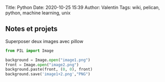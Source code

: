 Title: Python
Date: 2020-10-25 15:39
Author: Valentin
Tags: wiki, pelican, python, machine learning, unix

## Notes et projets

Superposer deux images avec pillow

```python
from PIL import Image

background = Image.open("image1.png")
front = Image.open("image2.png")
background.paste(front, (0, 0), front)
background.save('image1+2.png',"PNG")
```
